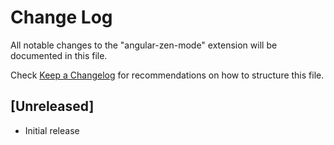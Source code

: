 # Change Log

All notable changes to the "angular-zen-mode" extension will be documented in this file.

Check [Keep a Changelog](http://keepachangelog.com/) for recommendations on how to structure this file.

## [Unreleased]

- Initial release